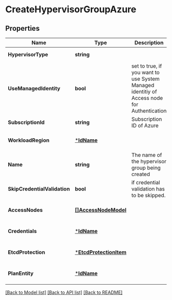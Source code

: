 # CreateHypervisorGroupAzure

## Properties
Name | Type | Description | Notes
------------ | ------------- | ------------- | -------------
**HypervisorType** | **string** |  | [default to null]
**UseManagedIdentity** | **bool** | set to true, if you want to use System Managed identitiy of Access node for Authentication | [optional] [default to false]
**SubscriptionId** | **string** | Subscription ID of Azure | [default to null]
**WorkloadRegion** | [***IdName**](IdName.md) |  | [optional] [default to null]
**Name** | **string** | The name of the hypervisor group being created | [default to null]
**SkipCredentialValidation** | **bool** | if credential validation has to be skipped. | [optional] [default to false]
**AccessNodes** | [**[]AccessNodeModel**](accessNodeModel.md) |  | [optional] [default to null]
**Credentials** | [***IdName**](IdName.md) |  | [optional] [default to null]
**EtcdProtection** | [***EtcdProtectionItem**](EtcdProtectionItem.md) |  | [optional] [default to null]
**PlanEntity** | [***IdName**](IdName.md) |  | [optional] [default to null]

[[Back to Model list]](../README.md#documentation-for-models) [[Back to API list]](../README.md#documentation-for-api-endpoints) [[Back to README]](../README.md)


